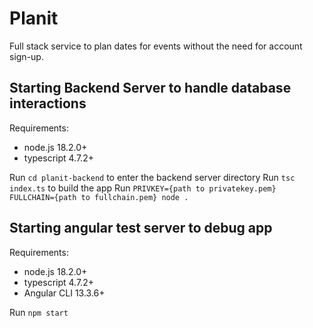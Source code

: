 # Planit

Full stack service to plan dates for events without the need for account sign-up.

## Starting Backend Server to handle database interactions

Requirements:
* node.js 18.2.0+
* typescript 4.7.2+

Run `cd planit-backend` to enter the backend server directory
Run `tsc index.ts` to build the app
Run `PRIVKEY={path to privatekey.pem} FULLCHAIN={path to fullchain.pem} node .`

## Starting angular test server to debug app

Requirements:
* node.js 18.2.0+
* typescript 4.7.2+
* Angular CLI 13.3.6+

Run `npm start`